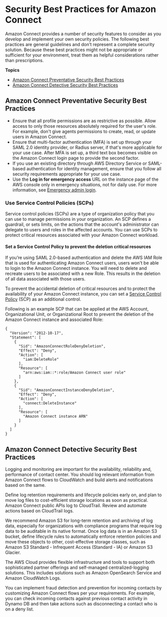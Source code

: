 # Security Best Practices for Amazon Connect<a name="security-best-practices"></a>

Amazon Connect provides a number of security features to consider as you develop and implement your own security policies\. The following best practices are general guidelines and don’t represent a complete security solution\. Because these best practices might not be appropriate or sufficient for your environment, treat them as helpful considerations rather than prescriptions\.

**Topics**
+ [Amazon Connect Preventative Security Best Practices](#bp-security-profiles)
+ [Amazon Connect Detective Security Best Practices](#bp-security-detective)

## Amazon Connect Preventative Security Best Practices<a name="bp-security-profiles"></a>
+ Ensure that all profile permissions are as restrictive as possible\. Allow access to only those resources absolutely required for the user's role\. For example, don't give agents permissions to create, read, or update users in Amazon Connect\.
+ Ensure that multi\-factor authentication \(MFA\) is set up through your SAML 2\.0 identity provider, or Radius server, if that's more applicable for your use case\. After MFA is set up, a third text box becomes visible on the Amazon Connect login page to provide the second factor\.
+ If you use an existing directory through AWS Directory Service or SAML\-based authentication for identity management, ensure that you follow all security requirements appropriate for your use case\. 
+ Use the **Log in for emergency access** URL on the instance page of the AWS console only in emergency situations, not for daily use\. For more information, see [Emergency admin login](emergency-admin-login.md)\.

### Use Service Control Policies \(SCPs\)<a name="use-scp"></a>

Service control policies \(SCPs\) are a type of organization policy that you can use to manage permissions in your organization\. An SCP defines a guardrail, or sets limits, on the actions that the account's administrator can delegate to users and roles in the affected accounts\. You can use SCPs to protect critical resources associated with your Amazon Connect workload\.

#### Set a Service Control Policy to prevent the deletion critical resources<a name="set-scp"></a>

If you’re using SAML 2\.0\-based authentication and delete the AWS IAM Role that is used for authenticating Amazon Connect users, users won't be able to login to the Amazon Connect instance\. You will need to delete and recreate users to be associated with a new Role\. This results in the deletion of all data associated with those users\. 

To prevent the accidental deletion of critical resources and to protect the availability of your Amazon Connect instance, you can set a [Service Control Policy](https://docs.aws.amazon.com/organizations/latest/userguide/orgs_manage_policies_scps.html) \(SCP\) as an additional control\. 

Following is an example SCP that can be applied at the AWS Account, Organizational Unit, or Organizational Root to prevent the deletion of the Amazon Connect instance and associated Role:

```
{    
  "Version": "2012-10-17",
  "Statement": [
    {
      "Sid": "AmazonConnectRoleDenyDeletion",
      "Effect": "Deny",
      "Action": [
        "iam:DeleteRole"
      ],
      "Resource": [
        "arn:aws:iam::*:role/Amazon Connect user role"
      ]
    },
    {
      "Sid": "AmazonConnectInstanceDenyDeletion",
      "Effect": "Deny",
      "Action": [
        "connect:DeleteInstance"         
      ],
      "Resource": [
        "Amazon Connect instance ARN"
      ]
    }
  ]
}
```

## Amazon Connect Detective Security Best Practices<a name="bp-security-detective"></a>

Logging and monitoring are important for the availability, reliability and, performance of contact center\. You should log relevant information from Amazon Connect flows to CloudWatch and build alerts and notifications based on the same\.

Define log retention requirements and lifecycle policies early on, and plan to move log files to cost\-efficient storage locations as soon as practical\. Amazon Connect public APIs log to CloudTrail\. Review and automate actions based on CloudTrail logs\.

We recommend Amazon S3 for long\-term retention and archiving of log data, especially for organizations with compliance programs that require log data to be auditable in its native format\. Once log data is in an Amazon S3 bucket, define lifecycle rules to automatically enforce retention policies and move these objects to other, cost\-effective storage classes, such as Amazon S3 Standard \- Infrequent Access \(Standard \- IA\) or Amazon S3 Glacier\.

The AWS Cloud provides flexible infrastructure and tools to support both sophisticated partner offerings and self\-managed centralized\-logging solutions\. This includes solutions such as Amazon OpenSearch Service and Amazon CloudWatch Logs\.

You can implement fraud detection and prevention for incoming contacts by customizing Amazon Connect flows per your requirements\. For example, you can check incoming contacts against previous contact activity in Dynamo DB and then take actions such as disconnecting a contact who is on a deny list\. 